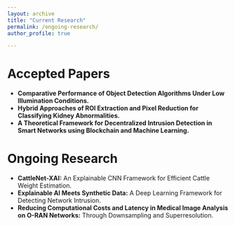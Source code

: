 ```yaml
---
layout: archive
title: "Current Research"
permalink: /ongoing-research/
author_profile: true

---
```


# Accepted Papers

- **Comparative Performance of Object Detection Algorithms Under Low Illumination Conditions.**
- **Hybrid Approaches of ROI Extraction and Pixel Reduction for Classifying Kidney Abnormalities.**
- **A Theoretical Framework for Decentralized Intrusion Detection in Smart Networks using Blockchain and Machine Learning.**

# Ongoing Research

- **CattleNet-XAI:** An Explainable CNN Framework for Efficient Cattle Weight Estimation.
- **Explainable AI Meets Synthetic Data:** A Deep Learning Framework for Detecting Network Intrusion.
- **Reducing Computational Costs and Latency in Medical Image Analysis on O-RAN Networks:** Through Downsampling and Superresolution.
